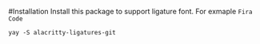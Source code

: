 #Installation
Install this package to support ligature font. For exmaple `Fira Code`

```
yay -S alacritty-ligatures-git
```
